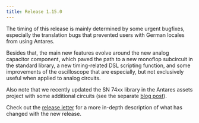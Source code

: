 ```yaml
---
title: Release 1.15.0
---
```


The timing of this release is mainly determined by some urgent bugfixes, especially the translation bugs that prevented users with German locales from using Antares.

Besides that, the main new features evolve around the new analog capacitor component, which paved the path to a new monoflop subcircuit in the standard library, a new timing-related DSL scripting function, and some improvements of the oscilloscope that are especially, but not exclusively useful when applied to analog circuits.

Also note that we recently updated the SN 74xx library in the Antares assets project with some additional circuits (see the separate [blog post](/74xx-circuits)).

Check out the [release letter](/docs/releases/release-1.15.0/index.html) for a more in-depth description of what has changed with the new release.
